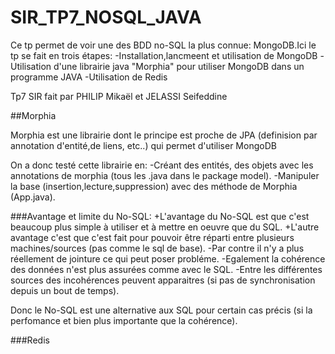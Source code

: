 # SIR_TP7_NOSQL_JAVA

Ce tp permet de voir une des BDD no-SQL la plus connue: MongoDB.Ici le tp se fait en trois étapes:
-Installation,lancmeent et utilisation de MongoDB
-Utilisation d'une librairie java "Morphia" pour utiliser MongoDB dans un programme JAVA
-Utilisation de Redis

Tp7 SIR fait par PHILIP Mikaël et JELASSI Seifeddine

##Morphia

Morphia est une librairie dont le principe est proche de JPA (definision par annotation d'entité,de liens, etc..) qui permet d'utiliser MongoDB

On a donc testé cette librairie en:
-Créant des entités, des objets avec les annotations de morphia (tous les .java dans le package model).
-Manipuler la base (insertion,lecture,suppression) avec des méthode de Morphia (App.java).

###Avantage et limite du No-SQL:
+L'avantage du No-SQL est que c'est beaucoup plus simple à utiliser et à mettre en oeuvre que du SQL.
+L'autre avantage c'est que c'est fait pour pouvoir être réparti entre plusieurs machines/sources (pas comme le sql de base).
-Par contre il n'y a plus réellement de jointure ce qui peut poser probléme.
-Egalement la cohérence des données n'est plus assurées comme avec le SQL.
-Entre les différentes sources des incohérences peuvent apparaitres (si pas de synchronisation depuis un bout de temps).

Donc le No-SQL est une alternative aux SQL pour certain cas précis (si la perfomance et bien plus importante que la cohérence).

###Redis